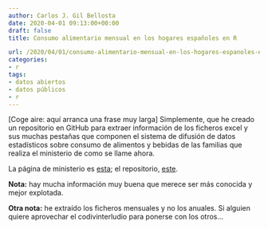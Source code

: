 ```yaml
---
author: Carlos J. Gil Bellosta
date: 2020-04-01 09:13:00+00:00
draft: false
title: Consumo alimentario mensual en los hogares españoles en R

url: /2020/04/01/consumo-alimentario-mensual-en-los-hogares-espanoles-en-r/
categories:
- r
tags:
- datos abiertos
- datos públicos
- r
---
```


[Coge aire: aquí arranca una frase muy larga] Simplemente, que he creado un repositorio en GitHub para extraer información de los ficheros excel y sus muchas pestañas que componen el sistema de difusión de datos estadísticos sobre consumo de alimentos y bebidas de las familias que realiza el ministerio de como se llame ahora.

La página de ministerio es [esta](https://www.mapa.gob.es/es/alimentacion/temas/consumo-tendencias/panel-de-consumo-alimentario/series-anuales/default.aspx); el repositorio, [este](https://github.com/cjgb/consumo_mensual_alimentos).

**Nota:** hay mucha información muy buena que merece ser más conocida y mejor explotada.

**Otra nota:** he extraído los ficheros mensuales y no los anuales. Si alguien quiere aprovechar el codivinterludio para ponerse con los otros...




